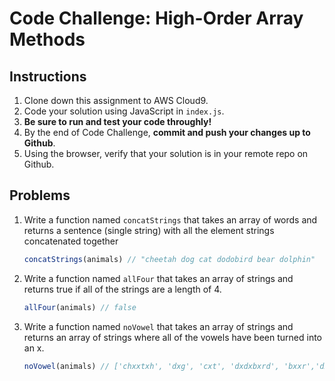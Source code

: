 # Code Challenge: High-Order Array Methods

## Instructions

1. Clone down this assignment to AWS Cloud9. 
2. Code your solution using JavaScript in `index.js`. 
3. **Be sure to run and test your code throughly!**
4. By the end of Code Challenge, **commit and push your changes up to Github**.
5. Using the browser, verify that your solution is in your remote repo on Github.

## Problems 

1. Write a function named `concatStrings` that takes an array of words and returns a sentence (single string) with all the element strings concatenated together

    ```jsx
    concatStrings(animals) // "cheetah dog cat dodobird bear dolphin"
    ```

2. Write a function named `allFour` that takes an array of strings and returns true if all of the strings are a length of 4. 

    ```jsx
    allFour(animals) // false
    ```

3. Write a function named `noVowel` that takes an array of strings and returns an array of strings where all of the vowels have been turned into an x. 

    ```jsx
    noVowel(animals) // ['chxxtxh', 'dxg', 'cxt', 'dxdxbxrd', 'bxxr','dxlphxn']
    ```


